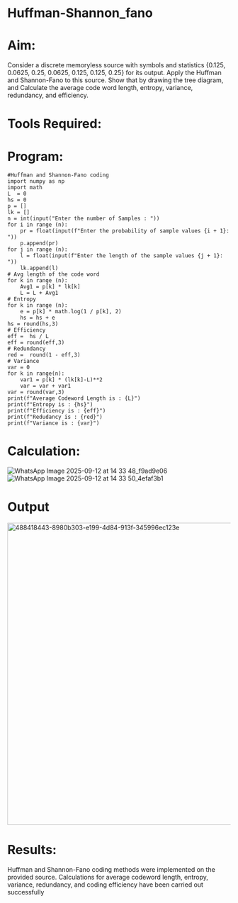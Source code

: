 # Huffman-Shannon_fano
# Aim:
Consider a discrete memoryless source with symbols and statistics {0.125, 0.0625, 0.25, 0.0625, 0.125, 0.125, 0.25} for its output. 
Apply the Huffman and Shannon-Fano to this source. 
Show that by drawing the tree diagram, and 
Calculate the average code word length, entropy, variance, redundancy, and efficiency.
# Tools Required:
# Program:
```
#Huffman and Shannon-Fano coding
import numpy as np
import math 
L  = 0
hs = 0
p = []
lk = []
n = int(input("Enter the number of Samples : "))
for i in range (n): 
    pr = float(input(f"Enter the probability of sample values {i + 1}: "))  
    p.append(pr)
for j in range (n): 
    l = float(input(f"Enter the length of the sample values {j + 1}: "))  
    lk.append(l)
# Avg length of the code word
for k in range (n):
    Avg1 = p[k] * lk[k]
    L = L + Avg1
# Entropy
for k in range (n):
    e = p[k] * math.log(1 / p[k], 2)
    hs = hs + e
hs = round(hs,3)
# Efficiency
eff =  hs / L
eff = round(eff,3)
# Redundancy 
red =  round(1 - eff,3) 
# Variance
var = 0
for k in range(n):
    var1 = p[k] * (lk[k]-L)**2
    var = var + var1
var = round(var,3)
print(f"Average Codeword Length is : {L}")
print(f"Entropy is : {hs}")
print(f"Efficiency is : {eff}")
print(f"Redudancy is : {red}")
print(f"Variance is : {var}") 
```
# Calculation:

![WhatsApp Image 2025-09-12 at 14 33 48_f9ad9e06](https://github.com/user-attachments/assets/ff3295d1-b47f-4d3d-ad56-54a51f77af71)
![WhatsApp Image 2025-09-12 at 14 33 50_4efaf3b1](https://github.com/user-attachments/assets/d7c5e2d4-054a-498c-88e3-f2399dd0ec56)

# Output

<img width="640" height="682" alt="488418443-8980b303-e199-4d84-913f-345996ec123e" src="https://github.com/user-attachments/assets/3a85e386-c315-46b4-8b79-a9a30ce38e72" />
 
# Results:

Huffman and Shannon-Fano coding methods were implemented on the provided source. Calculations for average codeword length, entropy, variance, redundancy, and coding efficiency have been carried out successfully

